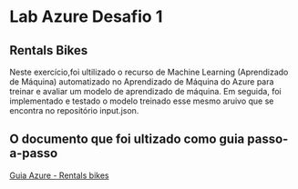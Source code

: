 
# Lab Azure Desafio 1 
## Rentals Bikes

Neste exercício,foi ultilizado o recurso de Machine Learning (Aprendizado de Máquina) automatizado no Aprendizado de Máquina do Azure para treinar e avaliar um modelo de aprendizado de máquina. Em seguida, foi implementado e testado o modelo treinado esse mesmo aruivo que se encontra no repositório input.json.

## O documento que foi ultizado como guia passo-a-passo 

[Guia Azure - Rentals bikes](https://microsoftlearning.github.io/mslearn-ai-fundamentals/Instructions/Labs/01-machine-learning.html)

